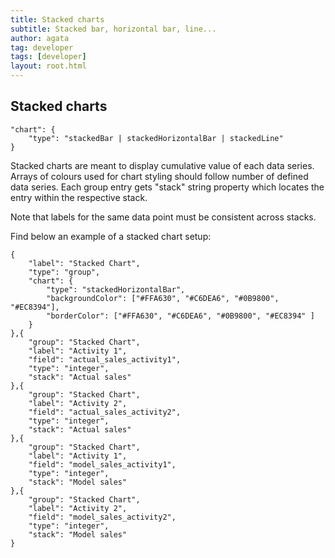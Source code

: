 ```yaml
---
title: Stacked charts
subtitle: Stacked bar, horizontal bar, line...
author: agata
tag: developer
tags: [developer]
layout: root.html
---
```



## Stacked charts

```text
"chart": {
	"type": "stackedBar | stackedHorizontalBar | stackedLine"
}
```

Stacked charts are meant to display cumulative value of each data series.  
Arrays of colours used for chart styling should follow number of defined data series.
Each group entry gets "stack" string property which locates the entry within the respective stack. 

Note that labels for the same data point must be consistent across stacks.

Find below an example of a stacked chart setup:

```text
{
	"label": "Stacked Chart",
	"type": "group",
	"chart": {
		"type": "stackedHorizontalBar",
		"backgroundColor": ["#FFA630", "#C6DEA6", "#0B9800", "#EC8394"],
        "borderColor": ["#FFA630", "#C6DEA6", "#0B9800", "#EC8394" ]
    }
},{
	"group": "Stacked Chart",
	"label": "Activity 1",
	"field": "actual_sales_activity1",
	"type": "integer",
	"stack": "Actual sales"
},{
	"group": "Stacked Chart",
	"label": "Activity 2",
	"field": "actual_sales_activity2",
	"type": "integer",
	"stack": "Actual sales"
},{
	"group": "Stacked Chart",
	"label": "Activity 1",
	"field": "model_sales_activity1",
	"type": "integer",
	"stack": "Model sales"
},{
	"group": "Stacked Chart",
	"label": "Activity 2",
	"field": "model_sales_activity2",
	"type": "integer",
	"stack": "Model sales"
}
```